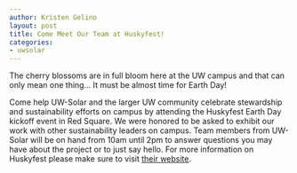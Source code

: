 ```yaml
---
author: Kristen Gelino
layout: post
title: Come Meet Our Team at Huskyfest!
categories:
- uwsolar
---
```


The cherry blossoms are in full bloom here at the UW campus and that can only mean one thing... It must be almost time for Earth Day!

Come help UW-Solar and the larger UW community celebrate stewardship and sustainability efforts on campus by attending the Huskyfest Earth Day kickoff event in Red Square. We were honored to be asked to exhibit our work with other sustainability leaders on campus. Team members from UW-Solar will be on hand from 10am until 2pm to answer questions you may have about the project or to just say hello. For more information on Huskyfest please make sure to visit [their website](http://www.washington.edu/huskyfest/).
